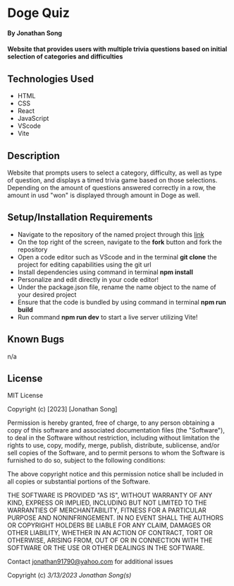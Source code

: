# Doge Quiz

#### By Jonathan Song

#### Website that provides users with multiple trivia questions based on initial selection of categories and difficulties

## Technologies Used

* HTML
* CSS
* React
* JavaScript
* VScode
* Vite

## Description
Website that prompts users to select a category, difficulty, as well as type of question, and displays a timed trivia game based on those selections. Depending on the amount of questions answered correctly in a row, the amount in usd "won" is displayed through amount in Doge as well.


## Setup/Installation Requirements

* Navigate to the repository of the named project through this [link](https://github.com/boboflofo/DogeQuiz.git)
* On the top right of the screen, navigate to the **fork** button and fork the repository
* Open a code editor such as VScode and in the terminal **git clone** the project for editing capabilities using the git url
* Install dependencies using command in terminal **npm install**
* Personalize and edit directly in your code editor!
* Under the package.json file, rename the name object to the name of your desired project
* Ensure that the code is bundled by using command in terminal **npm run build**
* Run command **npm run dev** to start a live server utilizing Vite!




## Known Bugs
n/a

## License
MIT License

Copyright (c) [2023] [Jonathan Song]

Permission is hereby granted, free of charge, to any person obtaining a copy
of this software and associated documentation files (the "Software"), to deal
in the Software without restriction, including without limitation the rights
to use, copy, modify, merge, publish, distribute, sublicense, and/or sell
copies of the Software, and to permit persons to whom the Software is
furnished to do so, subject to the following conditions:

The above copyright notice and this permission notice shall be included in all
copies or substantial portions of the Software.

THE SOFTWARE IS PROVIDED "AS IS", WITHOUT WARRANTY OF ANY KIND, EXPRESS OR
IMPLIED, INCLUDING BUT NOT LIMITED TO THE WARRANTIES OF MERCHANTABILITY,
FITNESS FOR A PARTICULAR PURPOSE AND NONINFRINGEMENT. IN NO EVENT SHALL THE
AUTHORS OR COPYRIGHT HOLDERS BE LIABLE FOR ANY CLAIM, DAMAGES OR OTHER
LIABILITY, WHETHER IN AN ACTION OF CONTRACT, TORT OR OTHERWISE, ARISING FROM,
OUT OF OR IN CONNECTION WITH THE SOFTWARE OR THE USE OR OTHER DEALINGS IN THE
SOFTWARE.

Contact jonathan91790@yahoo.com for additional issues


Copyright (c) _3/13/2023_ _Jonathan Song(s)_